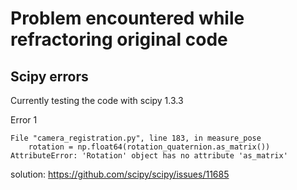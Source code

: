 
# Problem encountered while refractoring original code


## Scipy errors

Currently testing the code with scipy 1.3.3

Error 1
```
File "camera_registration.py", line 183, in measure_pose
    rotation = np.float64(rotation_quaternion.as_matrix())
AttributeError: 'Rotation' object has no attribute 'as_matrix'
```
solution: https://github.com/scipy/scipy/issues/11685